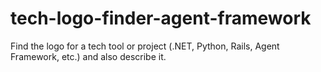 # tech-logo-finder-agent-framework
Find the logo for a tech tool or project (.NET, Python, Rails, Agent Framework, etc.) and also describe it.
